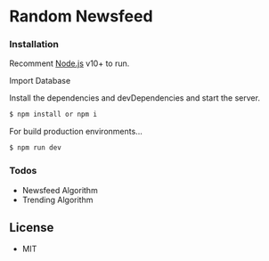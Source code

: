 # Random Newsfeed

### Installation

Recomment [Node.js](https://nodejs.org/) v10+ to run.

Import Database

Install the dependencies and devDependencies and start the server.

```sh
$ npm install or npm i
```

For build production environments...

```sh
$ npm run dev
```

### Todos

 - Newsfeed Algorithm  
 - Trending Algorithm
 

License
----
- MIT


